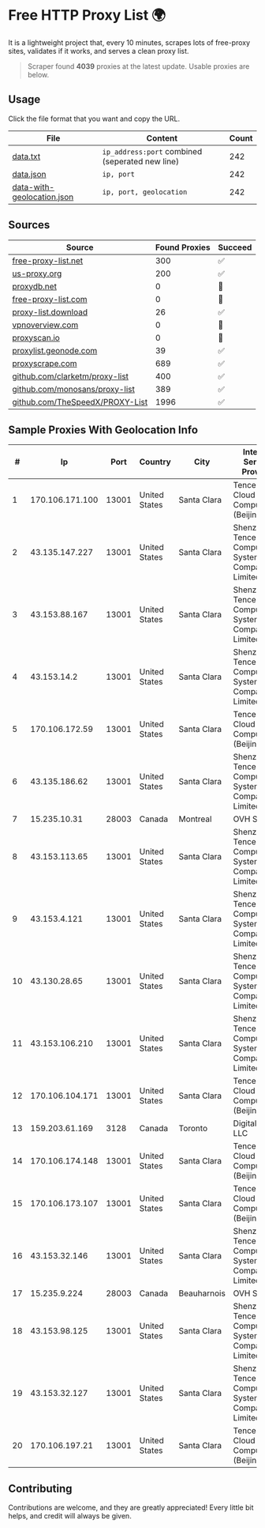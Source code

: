 
# Free HTTP Proxy List 🌍

It is a lightweight project that, every 10 minutes, scrapes lots of free-proxy sites, validates if it works, and serves a clean proxy list.


> Scraper found **4039** proxies at the latest update. Usable proxies are below.

## Usage

Click the file format that you want and copy the URL.


|File|Content|Count|
|----|-------|-----|
|[data.txt](https://raw.githubusercontent.com/themiralay/Proxy-List-World/master/data.txt)|`ip_address:port` combined (seperated new line)|242|
|[data.json](https://raw.githubusercontent.com/themiralay/Proxy-List-World/master/data.json)|`ip, port`|242|
|[data-with-geolocation.json](https://raw.githubusercontent.com/themiralay/Proxy-List-World/master/data-with-geolocation.json)|`ip, port, geolocation`|242|

## Sources

|Source|Found Proxies|Succeed|
|------|-------------|-------|
|[free-proxy-list.net](https://free-proxy-list.net)|300|✅|
|[us-proxy.org](https://www.us-proxy.org)|200|✅|
|[proxydb.net](http://proxydb.net)|0|🚫|
|[free-proxy-list.com](https://free-proxy-list.com/?page=&port=&type%5B%5D=http&type%5B%5D=https&up_time=0&search=Search)|0|🚫|
|[proxy-list.download](https://www.proxy-list.download/HTTP)|26|✅|
|[vpnoverview.com](https://vpnoverview.com/privacy/anonymous-browsing/free-proxy-servers)|0|🚫|
|[proxyscan.io](https://www.proxyscan.io)|0|🚫|
|[proxylist.geonode.com](https://proxylist.geonode.com/api/proxy-list?limit=300&page=1&sort_by=lastChecked&sort_type=desc&protocols=http,https)|39|✅|
|[proxyscrape.com](https://api.proxyscrape.com/v2/?request=displayproxies&protocol=http&timeout=10000&country=all&ssl=all&anonymity=all)|689|✅|
|[github.com/clarketm/proxy-list](https://raw.githubusercontent.com/clarketm/proxy-list/master/proxy-list-raw.txt)|400|✅|
|[github.com/monosans/proxy-list](https://raw.githubusercontent.com/monosans/proxy-list/main/proxies/http.txt)|389|✅|
|[github.com/TheSpeedX/PROXY-List](https://raw.githubusercontent.com/TheSpeedX/PROXY-List/master/http.txt)|1996|✅|


## Sample Proxies With Geolocation Info

|#|Ip|Port|Country|City|Internet Service Provider|
|-|--|----|-------|----|-------------------------|
|1|170.106.171.100|13001|United States|Santa Clara|Tencent Cloud Computing (Beijing) Co|
|2|43.135.147.227|13001|United States|Santa Clara|Shenzhen Tencent Computer Systems Company Limited|
|3|43.153.88.167|13001|United States|Santa Clara|Shenzhen Tencent Computer Systems Company Limited|
|4|43.153.14.2|13001|United States|Santa Clara|Shenzhen Tencent Computer Systems Company Limited|
|5|170.106.172.59|13001|United States|Santa Clara|Tencent Cloud Computing (Beijing) Co|
|6|43.135.186.62|13001|United States|Santa Clara|Shenzhen Tencent Computer Systems Company Limited|
|7|15.235.10.31|28003|Canada|Montreal|OVH SAS|
|8|43.153.113.65|13001|United States|Santa Clara|Shenzhen Tencent Computer Systems Company Limited|
|9|43.153.4.121|13001|United States|Santa Clara|Shenzhen Tencent Computer Systems Company Limited|
|10|43.130.28.65|13001|United States|Santa Clara|Shenzhen Tencent Computer Systems Company Limited|
|11|43.153.106.210|13001|United States|Santa Clara|Shenzhen Tencent Computer Systems Company Limited|
|12|170.106.104.171|13001|United States|Santa Clara|Tencent Cloud Computing (Beijing) Co|
|13|159.203.61.169|3128|Canada|Toronto|DigitalOcean, LLC|
|14|170.106.174.148|13001|United States|Santa Clara|Tencent Cloud Computing (Beijing) Co|
|15|170.106.173.107|13001|United States|Santa Clara|Tencent Cloud Computing (Beijing) Co|
|16|43.153.32.146|13001|United States|Santa Clara|Shenzhen Tencent Computer Systems Company Limited|
|17|15.235.9.224|28003|Canada|Beauharnois|OVH SAS|
|18|43.153.98.125|13001|United States|Santa Clara|Shenzhen Tencent Computer Systems Company Limited|
|19|43.153.32.127|13001|United States|Santa Clara|Shenzhen Tencent Computer Systems Company Limited|
|20|170.106.197.21|13001|United States|Santa Clara|Tencent Cloud Computing (Beijing) Co|



## Contributing

Contributions are welcome, and they are greatly appreciated! Every
little bit helps, and credit will always be given.

